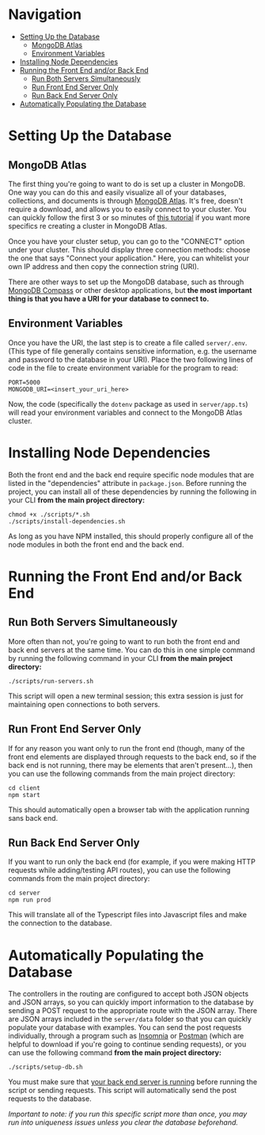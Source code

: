 # Navigation

* [Setting Up the Database](#Setting-Up-the-Database)
  * [MongoDB Atlas](#MongoDB-Atlas)
  * [Environment Variables](#Environment-Variables)
* [Installing Node Dependencies](#Installing-Node-Dependencies)
* [Running the Front End and/or Back End](#Running-the-Front-End-and/or-Back-End)
  * [Run Both Servers Simultaneously](#Run-Both-Servers-Simultaneously)
  * [Run Front End Server Only](#Run-Front-End-Server-Only)
  * [Run Back End Server Only](#Run-Back-End-Server-Only)
* [Automatically Populating the Database](#Automatically-Populating-the-Database)

# Setting Up the Database

## MongoDB Atlas

The first thing you're going to want to do is set up a cluster in MongoDB. One way you can do this and easily visualize all of your databases, collections, and documents is through [MongoDB Atlas](http://cloud.mongodb.com/). It's free, doesn't require a download, and allows you to easily connect to your cluster. You can quickly follow the first 3 or so minutes of [this tutorial](https://youtu.be/7CqJlxBYj-M?t=293) if you want more specifics re creating a cluster in MongoDB Atlas. 

Once you have your cluster setup, you can go to the "CONNECT" option under your cluster. This should display three connection methods: choose the one that says "Connect your application." Here, you can whitelist your own IP address and then copy the connection string (URI).

There are other ways to set up the MongoDB database, such as through [MongoDB Compass](https://www.mongodb.com/products/compass) or other desktop applications, but **the most important thing is that you have a URI for your database to connect to.** 

## Environment Variables

Once you have the URI, the last step is to create a file called <code>server/.env</code>. (This type of file generally contains sensitive information, e.g. the username and password to the database in your URI). Place the two following lines of code in the file to create environment variable for the program to read:

~~~
PORT=5000
MONGODB_URI=<insert_your_uri_here>
~~~

Now, the code (specifically the <code>dotenv</code> package as used in <code>server/app.ts</code>) will read your environment variables and connect to the MongoDB Atlas cluster.

# Installing Node Dependencies

Both the front end and the back end require specific node modules that are listed in the "dependencies" attribute in <code>package.json</code>. Before running the project, you can install all of these dependencies by running the following in your CLI **from the main project directory:**

~~~ 
chmod +x ./scripts/*.sh
./scripts/install-dependencies.sh
~~~

As long as you have NPM installed, this should properly configure all of the node modules in both the front end and the back end.

# Running the Front End and/or Back End

## Run Both Servers Simultaneously

More often than not, you're going to want to run both the front end and back end servers at the same time. You can do this in one simple command by running the following command in your CLI **from the main project directory:**

~~~
./scripts/run-servers.sh
~~~

This script will open a new terminal session; this extra session is just for maintaining open connections to both servers.

## Run Front End Server Only

If for any reason you want only to run the front end (though, many of the front end elements are displayed through requests to the back end, so if the back end is not running, there may be elements that aren't present...), then you can use the following commands from the main project directory: 

~~~
cd client
npm start
~~~

This should automatically open a browser tab with the application running sans back end.

## Run Back End Server Only

If you want to run only the back end (for example, if you were making HTTP requests while adding/testing API routes), you can use the following commands from the main project directory: 

~~~
cd server
npm run prod
~~~

This will translate all of the Typescript files into Javascript files and make the connection to the database.

# Automatically Populating the Database

The controllers in the routing are configured to accept both JSON objects and JSON arrays, so you can quickly import information to the database by sending a POST request to the appropriate route with the JSON array. There are JSON arrays included in the <code>server/data</code> folder so that you can quickly populate your database with examples. You can send the post requests individually, through a program such as [Insomnia]() or [Postman]() (which are helpful to download if you're going to continue sending requests), or you can use the following command **from the main project directory:**

~~~
./scripts/setup-db.sh
~~~

You must make sure that [your back end server is running](#Run-Back-End-Server-Only) before running the script or sending requests. This script will automatically send the post requests to the database. 

*Important to note: if you run this specific script more than once, you may run into uniqueness issues unless you clear the database beforehand.*